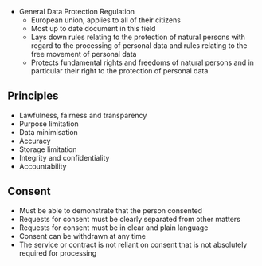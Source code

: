 - General Data Protection Regulation
	- European union, applies to all of their citizens
	- Most up to date document in this field
	- Lays down rules relating to the protection of natural persons with regard to the processing of personal data and rules relating to the free movement of personal data
	- Protects fundamental rights and freedoms of natural persons and in particular their right to the protection of personal data

## Principles
- Lawfulness, fairness and transparency
- Purpose limitation
- Data minimisation
- Accuracy
- Storage limitation
- Integrity and confidentiality
- Accountability

## Consent
- Must be able to demonstrate that the person consented
- Requests for consent must be clearly separated from other matters
- Requests for consent must be in clear and plain language
- Consent can be withdrawn at any time
- The service or contract is not reliant on consent that is not absolutely required for processing